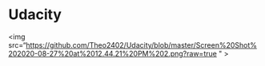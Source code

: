 # Udacity


<img src=“https://github.com/Theo2402/Udacity/blob/master/Screen%20Shot%202020-08-27%20at%2012.44.21%20PM%202.png?raw=true " >
